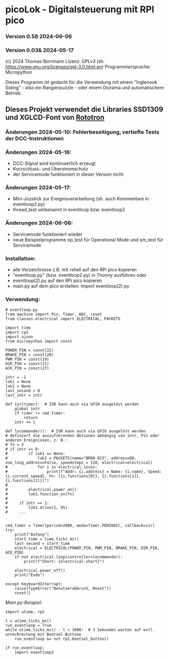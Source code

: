 # picoLok - Digitalsteuerung mit RPI pico

### Version 0.5ß  2024-06-06
### Version 0.03& 2024-05-17
(c) 2024 Thomas Borrmann
Lizenz: GPLv3 (sh. https://www.gnu.org/licenses/gpl-3.0.html.en)
Programmiersprache: Micropython

Dieses Programm ist gedacht für die Verwendung mit einem "Inglenook Siding" - also
ein Rangierpuzzle - oder einem Diorama und automatischem Betrieb.

## Dieses Projekt verwendet die Libraries SSD1309 und XGLCD-Font von [Rototron](https://www.rototron.info/projects/wi-fi-caller-id-blocking/)

### Änderungen 2024-05-10: Fehlerbeseitigung, vertiefte Tests der DCC-Instruktionen

### Änderungen 2024-05-16:
- DCC-Signal wird kontinuierlich erzeugt
- Kurzschluss- und Überstromschutz
- der Servicemode funktioniert in dieser Version nicht

### Änderungen 2024-05-17:
- Mini-Joystick zur Ereignisverarbeitung (sh. auch Kommentare in eventloop2.py)
- thread_test umbenannt in eventloop bzw. eventloop2

### Änderungen 2024-06-06:
- Servicemode funktioniert wieder
- neue Beispielprogramme op_test für Operational Mode und
  sm_test für Servicemode



### Installation:
- alle Verzeichnisse z.B. mit rshell auf den RPi pico kopieren
- "eventloop.py" (bzw. eventloop2.py) in Thonny ausführen oder
- eventloop(2).py auf den RPi pico kopieren
- main.py auf dem pico erstellen:
  import eventloop(2).py

### Verwendung:
```
# eventloop.py
from machine import Pin, Timer, ADC, reset
from classes.electrical import ELECTRICAL, PACKETS

import time
import rp2
import ujson
from micropython import const

POWER_PIN = const(22)
BRAKE_PIN = const(20)
PWM_PIN = const(19)
DIR_PIN = const(21)
ACK_PIN = const(27)

intr = -1
lok1 = None
lok2 = None
last_second = 0
last_intr = intr

def isr(timer):  # ISR kann auch via GPIO ausgelöst werden
    global intr
    if timer != cmd_timer:
        return
    intr += 1

def locommander():  # ISR kann auch via GPIO ausgelöst werden
# definiert die auszuführenden Aktionen abhängig von intr, Pin oder anderen Ereignissen, z. B.:
# fn = 3
# if intr == 0:
#         if lok1 == None:
#             lok1 = PACKETS(name="BR80 023", address=80, use_long_address=False, speedsteps = 128, electrical=electrical)
#             for i in electrical.locos:
#                 print(f"Addr: {i.address} = Name: {i.name}, Speed: {i.current_speed}, Fn: [{i.functions[0]}, {i.functions[1]}, {i.functions[2]}]")
#                 
#         electrical.power_on()
#         lok1.function_on(fn)
#         
#     if intr == 1:
#         lok1.drive(1, 95)
#     ...


cmd_timer = Timer(period=2000, mode=Timer.PERIODIC, callback=isr)
try:
    print("Anfang")
    start_time = time.ticks_ms()
    last_second = start_time
    electrical = ELECTRICAL(POWER_PIN, PWM_PIN, BRAKE_PIN, DIR_PIN, ACK_PIN)
    if not electrical.loop(controller=locommander):
        print(f"Short: {electrical.short}")
    
    electrical.power_off()
    print("Ende")
    
except KeyboardInterrupt:
    raise(TypeError("Benutzerabbruch, Reset"))
    reset()
```
_Main.py-Beispiel:_
```
import utime, rp2

t = utime.ticks_ms()
run_eventloop = True
while utime.ticks_ms() - t < 3000:  # 3 Sekunden warten auf evtl. unterbrechung mit Bootsel-Buttone
    run_eventloop &= not rp2.bootsel_button()

if run_eventloop:
    import eventloop2
    
```

